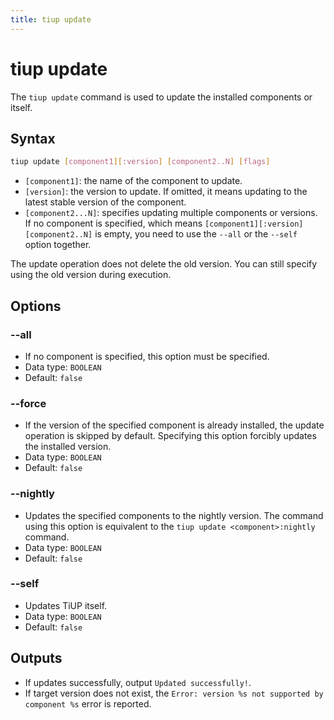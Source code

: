 ```yaml
---
title: tiup update
---
```


# tiup update

The `tiup update` command is used to update the installed components or itself.

## Syntax

```sh
tiup update [component1][:version] [component2..N] [flags]
```

- `[component1]`: the name of the component to update.
- `[version]`: the version to update. If omitted, it means updating to the latest stable version of the component.
- `[component2...N]`: specifies updating multiple components or versions. If no component is specified, which means `[component1][:version] [component2..N]` is empty, you need to use the `--all` or the `--self` option together.

The update operation does not delete the old version. You can still specify using the old version during execution.

## Options

### --all

- If no component is specified, this option must be specified.
- Data type: `BOOLEAN`
- Default: `false`

### --force

- If the version of the specified component is already installed, the update operation is skipped by default. Specifying this option forcibly updates the installed version.
- Data type: `BOOLEAN`
- Default: `false`

### --nightly

- Updates the specified components to the nightly version. The command using this option is equivalent to the `tiup update <component>:nightly` command.
- Data type: `BOOLEAN`
- Default: `false`

### --self

- Updates TiUP itself.
- Data type: `BOOLEAN`
- Default: `false`

## Outputs

- If updates successfully, output `Updated successfully!`.
- If target version does not exist, the `Error: version %s not supported by component %s` error is reported.